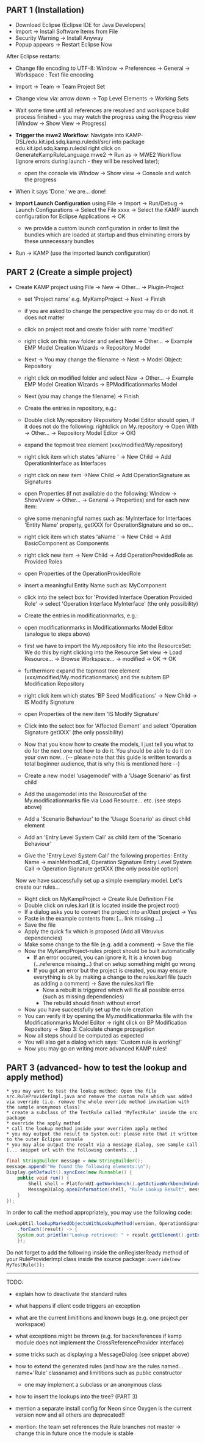 ## PART 1 (Installation)

* Download Eclipse (Eclipse IDE for Java Developers)
* Import -> Install Software Items from File
* Security Warning -> Install Anyway
* Popup appears -> Restart Eclipse Now

After Eclipse restarts:

* Change file encoding to UTF-8: Window -> Preferences -> General -> Workspace : Text file encoding
* Import -> Team -> Team Project Set
* Change view via: arrow down -> Top Level Elements -> Working Sets
* Wait some time until all references are resolved and workspace build process finished - 
  you may watch the progress using the Progress view (Window -> Show View -> Progress)
* **Trigger the mwe2 Workflow**: Navigate into KAMP-DSL/edu.kit.ipd.sdq.kamp.ruledsl/src/ into package edu.kit.ipd.sdq.kamp.ruledsl
 right click on GenerateKampRuleLanguage.mwe2 -> Run as -> MWE2 Workflow (ignore errors during launch - they will be resolved later);
    * open the console via Window -> Show view -> Console and watch the progress
 * When it says 'Done.' we are... done!
 
 * **Import Launch Configuration** using File -> Import -> Run/Debug -> Launch Configurations -> Select the File xxxx -> Select the KAMP launch configuration for Eclipse Applications -> OK
   * we provide a custom launch configuration in order to limit the bundles which are loaded at startup and thus elminating errors by these unnecessary bundles
* Run -> KAMP (use the imported launch configuration)

 ## PART 2 (Create a simple project)

 * Create KAMP project using File -> New -> Other... -> Plugin-Project
    * set 'Project name' e.g. MyKampProject -> Next -> Finish
    * if you are asked to change the perspective you may do or do not. it does not matter
    * click on project root and create folder with name 'modified'
	
    * right click on this new folder and select New -> Other... -> Example EMP Model Creation Wizards -> Repository Model
    * Next -> You may change the filename -> Next -> Model Object: Repository
	
    * right click on modified folder and select New -> Other... -> Example EMP Model Creation Wizards -> BPModificationmarks Model
	* Next (you may change the filename) -> Finish
	
    * Create the entries in repository, e.g.:
    * Double click My.repository (Repository Model Editor should open, if it does not do the following: rightclick on My.repository -> Open With -> Other... -> Repository Model Editor -> OK)
    * expand the topmost tree element (xxx/modified/My.repository)
    * right click item which states 'aName <Repository>' -> New Child -> Add OperationInterface as Interfaces
    * right click on new item ->New Child -> Add OperationSignature as Signatures
    * open Properties (if not available do the following: Window -> ShowVview -> Other... -> General -> Properties) and for each new item:
    * give some menaningful names such as: MyInterface for Interfaces 'Entity Name' property, getXXX for OperationSignature and so on...
	
    * right click item which states 'aName <Repository>' -> New Child -> Add BasicComponent as Components
    * right click new item -> New Child -> Add OperationProvidedRole as Provided Roles
    * open Properties of the OperationProvidedRole
    * insert a meaningful Entity Name such as: MyComponent
    * click into the select box for 'Provided Interface Operation Provided Role' -> select 'Operation Interface MyInterface' (the only possibility)
	

    * Create the entries in modificationmarks, e.g.:
    * open modificationmarks in Modificationmarks Model Editor (analogue to steps above)
	
    * first we have to import the My.repository file into the ResourceSet: We do this by right clicking into the Resource Set view -> Load Resource... -> Browse Workspace... -> modified -> OK -> OK
	
    * furthermore expand the topmost tree element (xxx/modified/My.modificationmarks) and the subitem BP Modification Repository
    * right click item which states 'BP Seed Modifications' -> New Child -> IS Modify Signature
    * open Properties of the new item 'IS Modify Signature'
    * Click into the select box for 'Affected Element' and select 'Operation Signature getXXX' (the only possibility)
	
    * Now that you know how to create the models, I just tell you what to do for the next one not how to do it. You should be able to do it on your own now... (-- please note that this guide is written towards a total beginner audience, that is why this is mentioned here --)
    * Create a new model 'usagemodel' with a 'Usage Scenario' as first child
    * Add the usagemodel into the ResourceSet of the My.modificationmarks file via Load Resource... etc. (see steps above)
    * Add a 'Scenario Behaviour' to the 'Usage Scenario' as direct child element
    * Add an 'Entry Level System Call' as child item of the 'Scenario Behaviour'
    * Give the 'Entry Level System Call' the following properties: Entity Name -> mainMethodCall, Operation Signature Entry Level System Call -> Operation Signature getXXX (the only possible option)
	
	Now we have successfully set up a simple exemplary model.
	Let's create our rules...
	
    * Right click on MyKampProject -> Create Rule Definition File
    * Double click on rules.karl (it is located inside the project root)
    * If a dialog asks you to convert the project into anXtext project -> Yes
    * Paste in the example contents from: [... link missing ...]
    * Save the file
    * Apply the quick fix which is proposed (Add all Vitruvius dependencies)
    * Make some change to the file (e.g. add a comment) -> Save the file
    * Now the MyKampProject-rules project should be built automatically
        * If an error occured, you can ignore it. It is a known bug (...reference missing...) that on setup something might go wrong
        * If you got an error but the project is created, you may  ensure everything is ok by making a change to the rules.karl file (such as adding a comment) -> Save the rules.karl file
            * Now a rebuilt is triggered which will fix all possible erros (such as missing dependencies)
            * The rebuild should finish without error!
    * Now you have successfully set up the rule creation
    * You can verify it by opening the My.modificationmarks file with the Modificationmarks Model Editor -> right click on BP Modification Repository -> Step 3: Calculate change propagation
    * Now all steps should be computed as expected
    * You will also get a dialog which says: 'Custom rule is working!'
    * Now you may go on writing more advanced KAMP rules!
	
## PART 3 (advanced- how to test the lookup and apply method)
    * you may want to test the lookup method: Open the file src.RuleProviderImpl.java and remove the custom rule which was added via override (i.e. remove the whole override method invokation with the sample anonymous class)
    * create a subclass of the TestRule called 'MyTestRule' inside the src package
    * override the apply method
    * call the lookup method inside your overriden apply method
    * you may output the result to System.out: please note that it written to the outer Eclipse console
    * you may also output the result via a message dialog, see sample call [... snippet url with the following contents...]

```java
final StringBuilder message = new StringBuilder();
message.append("We found the following elements:\n");
Display.getDefault().syncExec(new Runnable() {
    public void run() {
        Shell shell = PlatformUI.getWorkbench().getActiveWorkbenchWindow().getShell();
        MessageDialog.openInformation(shell, "Rule Lookup Result", message.toString());
    }
});
```
In order to call the method appropriately, you may use the following code:

```java
LookupUtil.lookupMarkedObjectsWithLookupMethod(version, OperationSignature.class, org.palladiosimulator.pcm.usagemodel.EntryLevelSystemCall.class, TestRule::lookupEntryLevelSystemCallfromOperationSignature)
    .forEach((result) -> {	
	System.out.println("Lookup retrieved: " + result.getElement().getEntityName());
    });
```
Do not forget to add the following inside the onRegisterReady method of your RuleProviderImpl class inside the source package: `override(new MyTestRule());`
	
-------------------------------------------------------	
TODO:
- explain how to deactivate the standard rules
- what happens if client code triggers an exception
- what are the current limititions and known bugs (e.g. one project per workspace)
- what exceptions might be thrown (e.g. for backreferences if kamp module does not implement the CrossReferenceProvider interface)
- some tricks such as displaying a MessageDialog (see snippet above)
- how to extend the generated rules (and how are the rules named... name+'Rule' classname) and limititions such as public constructor
    - one may implement a subclass or an anonymous class
- how to insert the lookups into the tree? (PART 3)

- mention a separate install config for Neon since Oxygen is the current version now and all others are deprecated!!
- mention: the team set references the Rule branches not master -> change this in future once the module is stable
